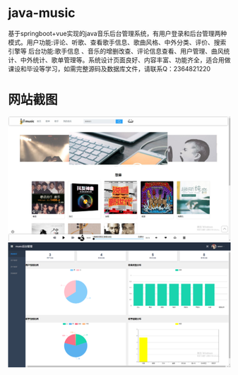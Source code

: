 # java-music
基于springboot+vue实现的java音乐后台管理系统，有用户登录和后台管理两种模式。用户功能:评论、听歌、查看歌手信息、歌曲风格、中外分类、评价、搜索引擎等 后台功能:歌手信息 、音乐的增删改查、评论信息查看、用户管理、曲风统计、中外统计、歌单管理等。系统设计页面良好、内容丰富、功能齐全，适合用做课设和毕设等学习，如需完整源码及数据库文件，请联系Q：2364821220
# 网站截图
![image](https://github.com/hzl0898/java-music/blob/main/首页.png)
![image](https://github.com/hzl0898/java-music/blob/main/后台系统首页.png)
